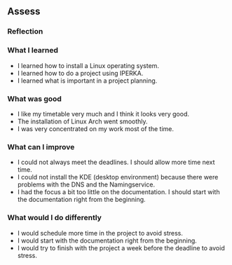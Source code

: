 ## Assess

### Reflection

### What I learned
- I learned how to install a Linux operating system.
- I learned how to do a project using IPERKA.
- I learned what is important in a project planning.

### What was good
- I like my timetable very much and I think it looks very good.
- The installation of Linux Arch went smoothly. 
- I was very concentrated on my work most of the time.

### What can I improve
- I could not always meet the deadlines. I should allow more time next time.
- I could not install the KDE (desktop environment) because there were problems with the DNS and the Namingservice.
- I had the focus a bit too little on the documentation. I should start with the documentation right from the beginning.

### What would I do differently
- I would schedule more time in the project to avoid stress.
- I would start with the documentation right from the beginning.
- I would try to finish with the project a week before the deadline to avoid stress.
